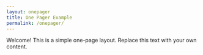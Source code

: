 ```yaml
---
layout: onepager
title: One Pager Example
permalink: /onepager/
---
```


Welcome! This is a simple one-page layout. Replace this text with your own content.
